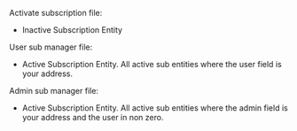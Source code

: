 Activate subscription file:
-   Inactive Subscription Entity

User sub manager file:
-   Active Subscription Entity. All active sub entities where the user field is your address.

Admin sub manager file:
-   Active Subscription Entity. All active sub entities where the admin field is your address and the user in non zero.